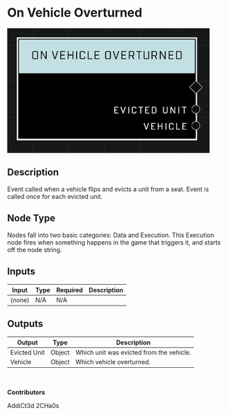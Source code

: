 # On Vehicle Overturned
![](../../../.gitbook/assets/on-vehicle-overturned.png)
## Description
Event called when a vehicle flips and evicts a unit from a seat. Event  is called once for each evicted unit.

## Node Type
Nodes fall into two basic categories: Data and Execution. This Execution node fires when something happens in the game that triggers it, and starts off the node string.

## Inputs
| Input            | Type             | Required | Description												    |
|------------------|------------------|----------|--------------------------------------------------------------|
| (none) | N/A  | N/A  | |

## Outputs
| Output           | Type             | Description												     |
|------------------|------------------|--------------------------------------------------------------|
| Evicted Unit | Object  | Which unit was evicted from the vehicle. |
| Vehicle | Object  | Which vehicle overturned. |

\
\
**Contributors**

AddiCt3d 2CHa0s